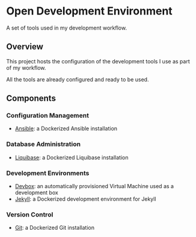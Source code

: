 # Open Development Environment

A set of tools used in my development workflow.

## Overview

This project hosts the configuration of the development tools I use as part of my workflow.

All the tools are already configured and ready to be used.

## Components

### Configuration Management
- [Ansible](https://github.com/ferrarimarco/open-development-environment-ansible): a Dockerized Ansible installation

### Database Administration
- [Liquibase](https://github.com/ferrarimarco/docker-liquibase/tree/development): a Dockerized Liquibase installation

### Development Environments
- [Devbox](https://github.com/ferrarimarco/open-development-environment-devbox): an automatically provisioned Virtual Machine used as a development box
- [Jekyll](https://github.com/ferrarimarco/open-development-environment-jekyll): a Dockerized development environment for Jekyll

### Version Control
- [Git](https://github.com/ferrarimarco/open-development-environment-git): a Dockerized Git installation
